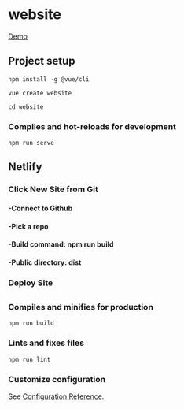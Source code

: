 # website
<a href="https://dazzling-hodgkin-843df5.netlify.app/">Demo</a>

## Project setup

```
npm install -g @vue/cli
```
```
vue create website
```


```
cd website
```

### Compiles and hot-reloads for development
```
npm run serve
```

## Netlify
### Click New Site from Git
#### -Connect to Github
#### -Pick a repo
#### -Build command: npm run build
#### -Public directory: dist
### Deploy Site

## 
### Compiles and minifies for production
```
npm run build
```

### Lints and fixes files
```
npm run lint
```

### Customize configuration
See [Configuration Reference](https://cli.vuejs.org/config/).
